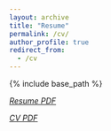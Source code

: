 ```yaml
---
layout: archive
title: "Resume"
permalink: /cv/
author_profile: true
redirect_from:
  - /cv
---
```


{% include base_path %}

[*Resume PDF*](http://angelina-wang.github.io/files/resume.pdf)

[*CV PDF*](http://angelina-wang.github.io/files/cv.pdf)

<!-- 
Education
======
* B.S. in Electrical Engineering and Computer Science, Minor in Philosophy, University of California, Berkeley, 2019 (expected)
* Major GPA: 3.96/4.00, Overall GPA: 3.86/4.00
* Honors
  * Mark D. Weiser Excellence in Computing Scholarship, Regents and Chancellors' Scholar (top 2% of incoming class), EECS Honors Program, Eta Kappa Nu (Electrical and Computer Engineering Honors Society), Tau Beta Pi (Engineering Honors Society)

Work experience
======
* August 2017-present: Undergraduate Researcher at [**Berkeley Artificial Intelligence Research Lab**](http://bair.berkeley.edu)
  * Work in Robot Learning Lab, advised by Pieter Abbeel, on building interpretable machine learning algorithms

* August 2018-present: Technical Investigator at [**Human Rights Investigation Lab**](https://www.law.berkeley.edu/research/human-rights-center/programs/technology/human-rights-investigations-lab-internships/) of Berkeley Law School
  * Develop hate speech monitoring dashboards across platforms for teams on the ground in Sub-Saharan Africa
  * Assist in content analysis of bot tweets targeting women's reproductive rights activists
  * (Continuation of Archer work)

* January 2017-October 2018: Engineering Lead at [**Archer**](https://www.archerimpact.com) (Technology Nonprofit)
  * Use Node and React to build a web application based off extensive user interviews that allows for an entirely new way to conduct open source investigations
  * Visualize public data and create adjacency matrix scheme to manipulate entity connections using D3
  * Presented products to government officials in Washington D.C. and at RightsCon 2018 in Toronto

* Summer 2017: Engineering Practicum Intern at [**Google**](https://www.google.com)
  * Worked on infrastructure team to improve Streaming Flume, the internal streaming data processing system
  * Implemented hot key detection and mitigation to parallelize bottlenecks in the pipeline
  * Created a protocol buffer communication channel for key heat information between manager and worker nodes

Teaching
=======
* May 2018-present: Education Officer of [*Machine Learning @ Berkeley*](https://ml.berkeley.edu/)
  * Teach introductory 2-unit deep learning course of 200 students as well as develop content and create homeworks
  * Prepare and host workshops and demos for the general community
* January 2018-May 2018: Academic Intern for Introduction to Machine Learning (CS189/CS289A)
  * Help to write and debug homework problems and solutions for class of over 300 students
* January 2017-May 2017: Tutor for Eta Kappa Nu
  * Assist students 1-on-1 in understanding content and homework from technical courses


Publications
======
* [*Learning Robotic Manipulation through Visual Planning and Acting*](https://drive.google.com/file/d/0B_utB5Y8Y6D5Y1RUSjFveUdZb1hnQmNrakNEQndka3RydzZr/view)
  * **Angelina Wang**, Thanard Kurutach, Aviv Tamar, Pieter Abbeel
  * NeurIPS 2018 workshops
    * Oral Presentations: Deep RL (9% acceptance); Modeling the Physical World: Learning, Perception, and Control (5% acceptance)
    * Poster Presentations: Causal Learning; Infer2Control
  * In review for ICRA 2019
  * [*Video*](https://tinyurl.com/visualplanningacting)
* [*Safer Classification by Synthesis*](https://arxiv.org/abs/1711.08534)
  * William Wang, **Angelina Wang**, Aviv Tamar, Xi Chen, Pieter Abbeel
  * NIPS 2017 Aligned AI Workshop -->

<!--   <ul>{% for post in site.publications %}
    {% include archive-single-cv.html %}
  {% endfor %}</ul> -->
  
<!-- Talks
======
  <ul>{% for post in site.talks %}
    {% include archive-single-talk-cv.html %}
  {% endfor %}</ul>
  
Teaching
======
  <ul>{% for post in site.teaching %}
    {% include archive-single-cv.html %}
  {% endfor %}</ul>
  
Service and leadership
======
* Currently signed in to 43 different slack teams -->
